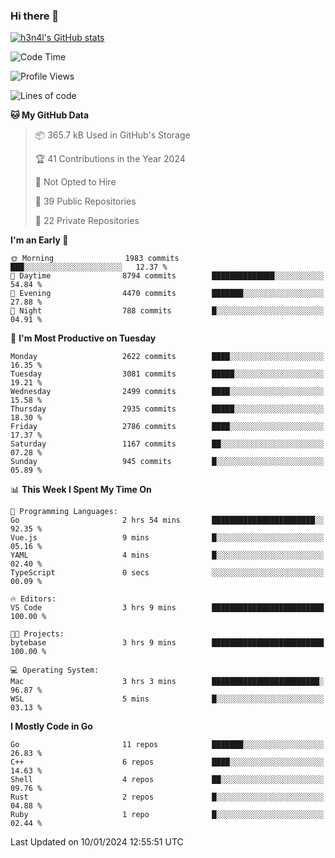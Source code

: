 ### Hi there 👋

[![h3n4l's GitHub stats](https://github-readme-stats.vercel.app/api?username=h3n4l&count_private=true&show_icons=true&theme=radical)](https://github.com/h3n4l/github-readme-stats)

<!--START_SECTION:waka-->
![Code Time](http://img.shields.io/badge/Code%20Time-1%2C828%20hrs%2031%20mins-blue)

![Profile Views](http://img.shields.io/badge/Profile%20Views-0-blue)

![Lines of code](https://img.shields.io/badge/From%20Hello%20World%20I%27ve%20Written-4.2%20million%20lines%20of%20code-blue)

**🐱 My GitHub Data** 

> 📦 365.7 kB Used in GitHub's Storage 
 > 
> 🏆 41 Contributions in the Year 2024
 > 
> 🚫 Not Opted to Hire
 > 
> 📜 39 Public Repositories 
 > 
> 🔑 22 Private Repositories 
 > 
**I'm an Early 🐤** 

```text
🌞 Morning                1983 commits        ███░░░░░░░░░░░░░░░░░░░░░░   12.37 % 
🌆 Daytime                8794 commits        ██████████████░░░░░░░░░░░   54.84 % 
🌃 Evening                4470 commits        ███████░░░░░░░░░░░░░░░░░░   27.88 % 
🌙 Night                  788 commits         █░░░░░░░░░░░░░░░░░░░░░░░░   04.91 % 
```
📅 **I'm Most Productive on Tuesday** 

```text
Monday                   2622 commits        ████░░░░░░░░░░░░░░░░░░░░░   16.35 % 
Tuesday                  3081 commits        █████░░░░░░░░░░░░░░░░░░░░   19.21 % 
Wednesday                2499 commits        ████░░░░░░░░░░░░░░░░░░░░░   15.58 % 
Thursday                 2935 commits        █████░░░░░░░░░░░░░░░░░░░░   18.30 % 
Friday                   2786 commits        ████░░░░░░░░░░░░░░░░░░░░░   17.37 % 
Saturday                 1167 commits        ██░░░░░░░░░░░░░░░░░░░░░░░   07.28 % 
Sunday                   945 commits         █░░░░░░░░░░░░░░░░░░░░░░░░   05.89 % 
```


📊 **This Week I Spent My Time On** 

```text
💬 Programming Languages: 
Go                       2 hrs 54 mins       ███████████████████████░░   92.35 % 
Vue.js                   9 mins              █░░░░░░░░░░░░░░░░░░░░░░░░   05.16 % 
YAML                     4 mins              █░░░░░░░░░░░░░░░░░░░░░░░░   02.40 % 
TypeScript               0 secs              ░░░░░░░░░░░░░░░░░░░░░░░░░   00.09 % 

🔥 Editors: 
VS Code                  3 hrs 9 mins        █████████████████████████   100.00 % 

🐱‍💻 Projects: 
bytebase                 3 hrs 9 mins        █████████████████████████   100.00 % 

💻 Operating System: 
Mac                      3 hrs 3 mins        ████████████████████████░   96.87 % 
WSL                      5 mins              █░░░░░░░░░░░░░░░░░░░░░░░░   03.13 % 
```

**I Mostly Code in Go** 

```text
Go                       11 repos            ███████░░░░░░░░░░░░░░░░░░   26.83 % 
C++                      6 repos             ████░░░░░░░░░░░░░░░░░░░░░   14.63 % 
Shell                    4 repos             ██░░░░░░░░░░░░░░░░░░░░░░░   09.76 % 
Rust                     2 repos             █░░░░░░░░░░░░░░░░░░░░░░░░   04.88 % 
Ruby                     1 repo              █░░░░░░░░░░░░░░░░░░░░░░░░   02.44 % 
```




 Last Updated on 10/01/2024 12:55:51 UTC
<!--END_SECTION:waka-->

